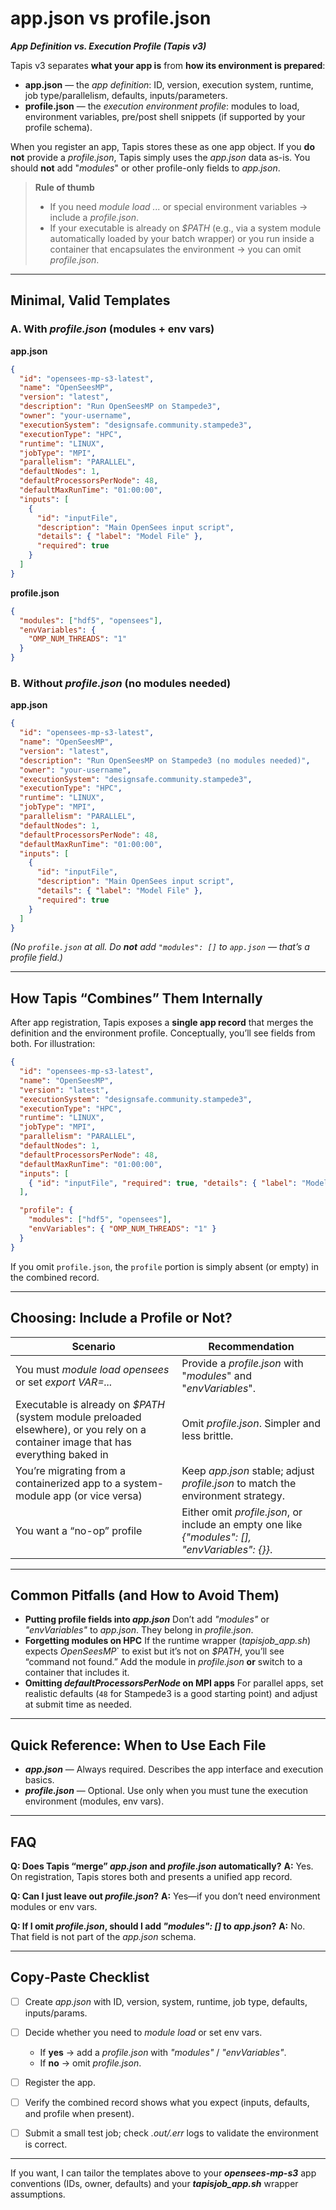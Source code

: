 # app.json vs profile.json
***App Definition vs. Execution Profile (Tapis v3)***


Tapis v3 separates **what your app is** from **how its environment is prepared**:

* **app.json** — the *app definition*: ID, version, execution system, runtime, job type/parallelism, defaults, inputs/parameters.
* **profile.json** — the *execution environment profile*: modules to load, environment variables, pre/post shell snippets (if supported by your profile schema).

When you register an app, Tapis stores these as one app object. If you **do not** provide a *profile.json*, Tapis simply uses the *app.json* data as-is. You should **not** add "*modules*" or other profile-only fields to *app.json*.

> **Rule of thumb**
>
> * If you need *module load ...* or special environment variables → include a *profile.json*.
> * If your executable is already on *$PATH* (e.g., via a system module automatically loaded by your batch wrapper) or you run inside a container that encapsulates the environment → you can omit *profile.json*.

---

## Minimal, Valid Templates

### A. With *profile.json* (modules + env vars)

**app.json**

```json
{
  "id": "opensees-mp-s3-latest",
  "name": "OpenSeesMP",
  "version": "latest",
  "description": "Run OpenSeesMP on Stampede3",
  "owner": "your-username",
  "executionSystem": "designsafe.community.stampede3",
  "executionType": "HPC",
  "runtime": "LINUX",
  "jobType": "MPI",
  "parallelism": "PARALLEL",
  "defaultNodes": 1,
  "defaultProcessorsPerNode": 48,
  "defaultMaxRunTime": "01:00:00",
  "inputs": [
    {
      "id": "inputFile",
      "description": "Main OpenSees input script",
      "details": { "label": "Model File" },
      "required": true
    }
  ]
}
```

**profile.json**

```json
{
  "modules": ["hdf5", "opensees"],
  "envVariables": {
    "OMP_NUM_THREADS": "1"
  }
}
```

### B. Without *profile.json* (no modules needed)

**app.json**

```json
{
  "id": "opensees-mp-s3-latest",
  "name": "OpenSeesMP",
  "version": "latest",
  "description": "Run OpenSeesMP on Stampede3 (no modules needed)",
  "owner": "your-username",
  "executionSystem": "designsafe.community.stampede3",
  "executionType": "HPC",
  "runtime": "LINUX",
  "jobType": "MPI",
  "parallelism": "PARALLEL",
  "defaultNodes": 1,
  "defaultProcessorsPerNode": 48,
  "defaultMaxRunTime": "01:00:00",
  "inputs": [
    {
      "id": "inputFile",
      "description": "Main OpenSees input script",
      "details": { "label": "Model File" },
      "required": true
    }
  ]
}
```

*(No `profile.json` at all. Do **not** add `"modules": []` to `app.json` — that’s a profile field.)*

---

## How Tapis “Combines” Them Internally

After app registration, Tapis exposes a **single app record** that merges the definition and the environment profile. Conceptually, you’ll see fields from both. For illustration:

```json
{
  "id": "opensees-mp-s3-latest",
  "name": "OpenSeesMP",
  "version": "latest",
  "executionSystem": "designsafe.community.stampede3",
  "executionType": "HPC",
  "runtime": "LINUX",
  "jobType": "MPI",
  "parallelism": "PARALLEL",
  "defaultNodes": 1,
  "defaultProcessorsPerNode": 48,
  "defaultMaxRunTime": "01:00:00",
  "inputs": [
    { "id": "inputFile", "required": true, "details": { "label": "Model File" } }
  ],

  "profile": {
    "modules": ["hdf5", "opensees"],
    "envVariables": { "OMP_NUM_THREADS": "1" }
  }
}
```

If you omit `profile.json`, the `profile` portion is simply absent (or empty) in the combined record.

---

## Choosing: Include a Profile or Not?

| Scenario                                                                                                                            | Recommendation                                                                                  |
| ----------------------------------------------------------------------------------------------------------------------------------- | ----------------------------------------------------------------------------------------------- |
| You must *module load opensees* or set *export VAR=...*                                                                             | Provide a *profile.json* with "*modules*" and "*envVariables*".                                 |
| Executable is already on *$PATH* (system module preloaded elsewhere), or you rely on a container image that has everything baked in | Omit *profile.json*. Simpler and less brittle.                                                  |
| You’re migrating from a containerized app to a system-module app (or vice versa)                                                    | Keep *app.json* stable; adjust *profile.json* to match the environment strategy.                |
| You want a “no-op” profile                                                                                                          | Either omit *profile.json*, or include an empty one like *{"modules": [], "envVariables": {}}*. |

---

## Common Pitfalls (and How to Avoid Them)

* **Putting profile fields into *app.json***
  Don’t add *"modules"* or *"envVariables"* to *app.json*. They belong in *profile.json*.
* **Forgetting modules on HPC**
  If the runtime wrapper (*tapisjob_app.sh*) expects *OpenSeesMP*` to exist but it’s not on *$PATH*, you’ll see “command not found.” Add the module in *profile.json* **or** switch to a container that includes it.
* **Omitting *defaultProcessorsPerNode* on MPI apps**
  For parallel apps, set realistic defaults (`48` for Stampede3 is a good starting point) and adjust at submit time as needed.

---

## Quick Reference: When to Use Each File

* ***app.json*** — Always required. Describes the app interface and execution basics.
* ***profile.json*** — Optional. Use only when you must tune the execution environment (modules, env vars).

---

## FAQ

**Q: Does Tapis “merge” *app.json* and *profile.json* automatically?**
**A:** Yes. On registration, Tapis stores both and presents a unified app record.

**Q: Can I just leave out *profile.json*?**
**A:** Yes—if you don’t need environment modules or env vars.

**Q: If I omit *profile.json*, should I add *"modules": []* to *app.json*?**
**A:** No. That field is not part of the *app.json* schema.

---

## Copy‑Paste Checklist

* [ ] Create *app.json* with ID, version, system, runtime, job type, defaults, inputs/params.
* [ ] Decide whether you need to *module load* or set env vars.

  * If **yes** → add a *profile.json* with *"modules"* / *"envVariables"*.
  * If **no** → omit *profile.json*.
* [ ] Register the app.
* [ ] Verify the combined record shows what you expect (inputs, defaults, and profile when present).
* [ ] Submit a small test job; check *.out/.err* logs to validate the environment is correct.

---

If you want, I can tailor the templates above to your ***opensees-mp-s3*** app conventions (IDs, owner, defaults) and your ***tapisjob_app.sh*** wrapper assumptions.
